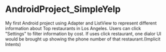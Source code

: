 # AndroidProject_SimpleYelp
My first Android project using Adapter and ListView to represent different information about Top restaurants in Los Angeles. 
Users can click "Settings" to filter information by cost. 
If uses click restaurant, one dialor UI would be brought up showing the phone number of that restaurant.(Implicit Intents)

